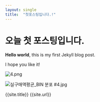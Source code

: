 ```yaml
---
layout: single
title:  "첫포스팅입니다.!"
---
```


# 오늘 첫 포스팅입니다.

**Hello world**, this is my first Jekyll blog post.

I hope you like it!

![4.png]({{site.url}}/_images/2023-07-19-first/8688d416133ff129383b6590b1de4813f7c1e913.png)

![실구매액평균_BIN 분포 #4.jpg]({{site.url}}/_images/2023-07-19-first/683cc167c500f56f344fcb5296b4f29e1a199abb.jpg)

{{site.title}}
{{site.url}}